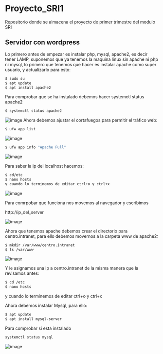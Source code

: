 # Proyecto_SRI1
Repositorio donde se almacena el proyecto de primer trimestre del modulo SRI
## Servidor con wordpress
Lo primero antes de empezar es instalar php, mysql, apache2, es decir tener LAMP, suponemos que ya tenemos la maquina linux sin apache ni php ni mysql, lo primero que tenemos que hacer es instalar apache como super usuario, y actualizarlo para esto:
```bash
$ sudo su
$ apt update
$ apt install apache2
```
Para comprobar que se ha instalado debemos hacer systemctl status apache2
```bash
$ systemctl status apache2
```
![image](https://user-images.githubusercontent.com/91255763/204372625-2ecbcc3b-ca82-4ea9-9aa0-a7203bfa854c.png)
Ahora debemos ajustar el cortafuegos para permitir el tráfico web:
```bash
$ ufw app list
```
![image](https://user-images.githubusercontent.com/91255763/204376644-33900e2d-61c5-46da-9b10-930c1df3d1bc.png)

```bash
$ ufw app info "Apache Full"
```
![image](https://user-images.githubusercontent.com/91255763/204377064-3b60570f-cbb7-4a45-a2ad-ee7873e5ee75.png)

Para saber la ip del localhost hacemos:
```bash
$ cd/etc 
$ nano hosts
y cuando lo terminemos de editar ctrl+o y ctrl+x
```
![image](https://user-images.githubusercontent.com/91255763/204378081-a3392769-9dce-4b38-a520-906a0ef829f7.png)


Para comrpobar que funciona nos movemos al navegador y escribimos 

http://ip_del_server

![image](https://user-images.githubusercontent.com/91255763/204378218-54848d7a-9c7f-4683-a55f-3895f5c0d849.png)

Ahora que tenemos apache debemos crear el directorio para centro.intranet, para ello debemos movernos a la carpeta www de apache2:
```bash
$ mkdir /var/www/centro.intranet
$ ls /var/www
```
![image](https://user-images.githubusercontent.com/91255763/204373513-b70406a3-ac3f-4616-937d-c34d5d146eac.png)

Y le  asignamos una ip a centro.intranet de la misma manera que la revisamos antes:

```bash
$ cd /etc
$ nano hosts
```
y cuando lo terminemos de editar ctrl+o y ctrl+x

Ahora debemos instalar Mysql, para ello:
```bash
$ apt update
$ apt install mysql-server
```
Para comprobar si esta instalado 
```bash
systemctl status mysql
```
![image](https://user-images.githubusercontent.com/91255763/204375487-df023bc2-9712-4107-b90d-8b8d49bff650.png)



